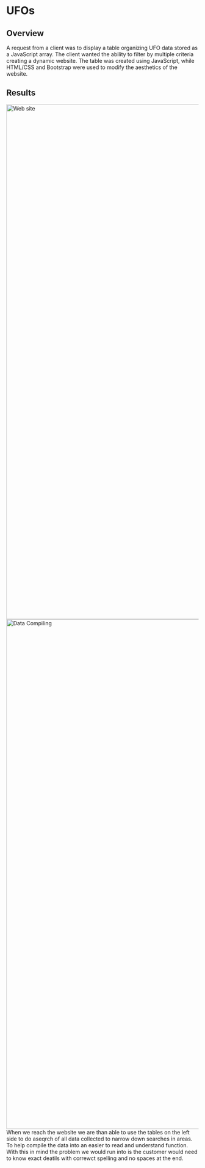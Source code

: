 # UFOs

## Overview
A request from a client was to display a table organizing UFO data stored as a JavaScript array. The client wanted the ability to filter by multiple criteria creating a dynamic website. The table was created using JavaScript, while HTML/CSS and Bootstrap were used to modify the aesthetics of the website.

## Results
<img width="1349" alt="Web site" src="https://user-images.githubusercontent.com/105955544/189014461-7dc4aadc-69ce-42e1-96e8-7af1432808b1.png">
<img width="1336" alt="Data Compiling" src="https://user-images.githubusercontent.com/105955544/189014466-2de8d6bf-5e40-4bd9-94ff-2bdbaec42347.png">
When we reach the website we are than able to use the tables on the left side to do aseqrch of all data collected to narrow down searches in areas. To help compile the data into an easier to read and understand function.
With this in mind the problem we would run into is the customer would need to know exact deatils with correwct spelling and no spaces at the end. 
